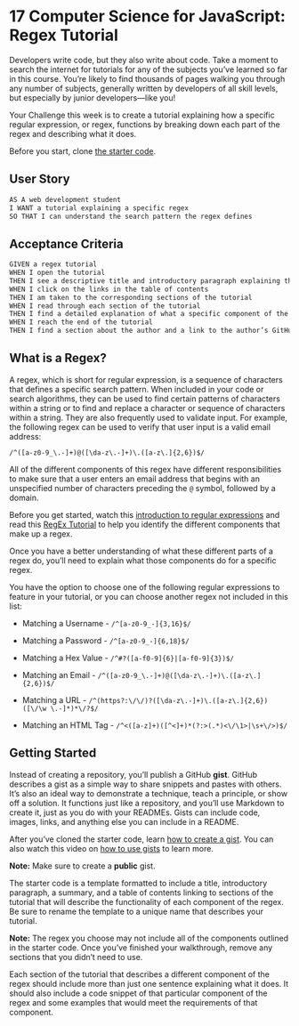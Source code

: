 # 17 Computer Science for JavaScript: Regex Tutorial

Developers write code, but they also write about code. Take a moment to search the internet for tutorials for any of the subjects you’ve learned so far in this course. You’re likely to find thousands of pages walking you through any number of subjects, generally written by developers of all skill levels, but especially by junior developers&mdash;like you!

Your Challenge this week is to create a tutorial explaining how a specific regular expression, or regex, functions by breaking down each part of the regex and describing what it does.

Before you start, clone [the starter code](https://github.com/coding-boot-camp/bug-free-goggles).

## User Story

```md
AS A web development student
I WANT a tutorial explaining a specific regex
SO THAT I can understand the search pattern the regex defines
```

## Acceptance Criteria

```md
GIVEN a regex tutorial
WHEN I open the tutorial
THEN I see a descriptive title and introductory paragraph explaining the purpose of the tutorial, a summary describing the regex featured in the tutorial, a table of contents linking to different sections that break down each component of the regex and explain what it does, and section about the author with a link to the author’s GitHub profile
WHEN I click on the links in the table of contents
THEN I am taken to the corresponding sections of the tutorial
WHEN I read through each section of the tutorial
THEN I find a detailed explanation of what a specific component of the regex does
WHEN I reach the end of the tutorial
THEN I find a section about the author and a link to the author’s GitHub profile
```

## What is a Regex?

A regex, which is short for regular expression, is a sequence of characters that defines a specific search pattern. When included in your code or search algorithms, they can be used to find certain patterns of characters within a string or to find and replace a character or sequence of characters within a string. They are also frequently used to validate input. For example, the following regex can be used to verify that user input is a valid email address:

`/^([a-z0-9_\.-]+)@([\da-z\.-]+)\.([a-z\.]{2,6})$/`

All of the different components of this regex have different responsibilities to make sure that a user enters an email address that begins with an unspecified number of characters preceding the `@` symbol, followed by a domain.

Before you get started, watch this [introduction to regular expressions](https://youtu.be/7DG3kCDx53c) and read this [RegEx Tutorial](https://medium.com/factory-mind/regex-tutorial-a-simple-cheatsheet-by-examples-649dc1c3f285) to help you identify the different components that make up a regex.

Once you have a better understanding of what these different parts of a regex do, you’ll need to explain what those components do for a specific regex.

You have the option to choose one of the following regular expressions to feature in your tutorial, or you can choose another regex not included in this list:

* Matching a Username - `/^[a-z0-9_-]{3,16}$/`

* Matching a Password - `/^[a-z0-9_-]{6,18}$/`

* Matching a Hex Value - `/^#?([a-f0-9]{6}|[a-f0-9]{3})$/`

* Matching an Email - `/^([a-z0-9_\.-]+)@([\da-z\.-]+)\.([a-z\.]{2,6})$/`

* Matching a URL - `/^(https?:\/\/)?([\da-z\.-]+)\.([a-z\.]{2,6})([\/\w \.-]*)*\/?$/`

* Matching an HTML Tag - `/^<([a-z]+)([^<]+)*(?:>(.*)<\/\1>|\s+\/>)$/`


## Getting Started

Instead of creating a repository, you’ll publish a GitHub **gist**. GitHub describes a gist as a simple way to share snippets and pastes with others. It’s also an ideal way to demonstrate a technique, teach a principle, or show off a solution. It functions just like a repository, and you’ll use Markdown to create it, just as you do with your READMEs. Gists can include code, images, links, and anything else you can include in a README.

After you’ve cloned the starter code, learn [how to create a gist](https://help.github.com/en/github/writing-on-github/creating-gists). You can also watch this video on [how to use gists](https://www.youtube.com/watch?v=wc2NlcWjQHw) to learn more.

**Note:** Make sure to create a **public** gist.

The starter code is a template formatted to include a title, introductory paragraph, a summary, and a table of contents linking to sections of the tutorial that will describe the functionality of each component of the regex. Be sure to rename the template to a unique name that describes your tutorial.

**Note:** The regex you choose may not include all of the components outlined in the starter code. Once you’ve finished your walkthrough, remove any sections that you didn’t need to use.

Each section of the tutorial that describes a different component of the regex should include more than just one sentence explaining what it does. It should also include a code snippet of that particular component of the regex and some examples that would meet the requirements of that component.
